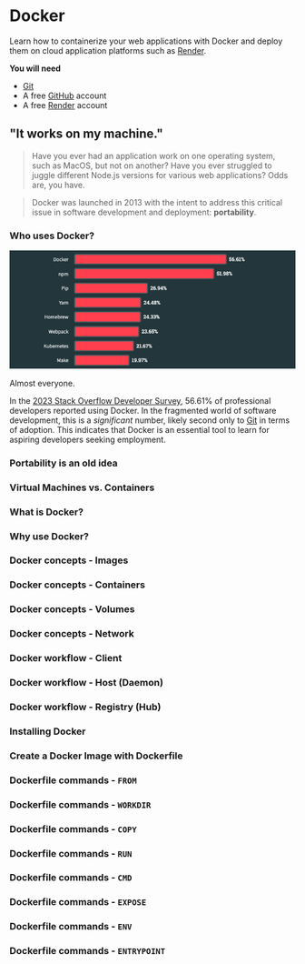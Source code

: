 # Docker

Learn how to containerize your web applications with Docker and deploy them on cloud application platforms such as [Render][render].

**You will need**

* [Git][git]
* A free [GitHub][github] account
* A free [Render][render] account



## "It works on my machine."

<!-- slide-front-matter class: center, middle -->

> Have you ever had an application work on one operating system,
> such as MacOS, but not on another? Have you ever struggled to juggle
> different Node.js versions for various web applications? Odds are, you have.

> Docker was launched in 2013 with the intent to address this critical
> issue in software development and deployment: **portability**.



### Who uses Docker?

<!-- slide-column -->

<p class='center'><img class='w100' src='images/stack-overflow-survey.png' /></p>

<!-- slide-column -->
Almost everyone.

In the [2023 Stack Overflow Developer Survey][stack-overflow-survey],
56.61% of professional developers reported using Docker. In the fragmented
world of software development, this is a *significant* number, likely second only to [Git][git] in terms of adoption. This indicates that Docker is an essential tool to learn for aspiring developers seeking employment.



### Portability is an old idea



### Virtual Machines vs. Containers



### What is Docker?



### Why use Docker?



### Docker concepts - Images



### Docker concepts - Containers



### Docker concepts - Volumes



### Docker concepts - Network



### Docker workflow - Client



### Docker workflow - Host (Daemon)



### Docker workflow - Registry (Hub)



### Installing Docker



### Create a Docker Image with Dockerfile



### Dockerfile commands - `FROM`



### Dockerfile commands - `WORKDIR`



### Dockerfile commands - `COPY`



### Dockerfile commands - `RUN`



### Dockerfile commands - `CMD`



### Dockerfile commands - `EXPOSE`



### Dockerfile commands - `ENV`



### Dockerfile commands - `ENTRYPOINT`




[git]: https://git-scm.com
[github]: https://github.com
[render]: https://render.com
[stack-overflow-survey]: https://survey.stackoverflow.co/2023/

